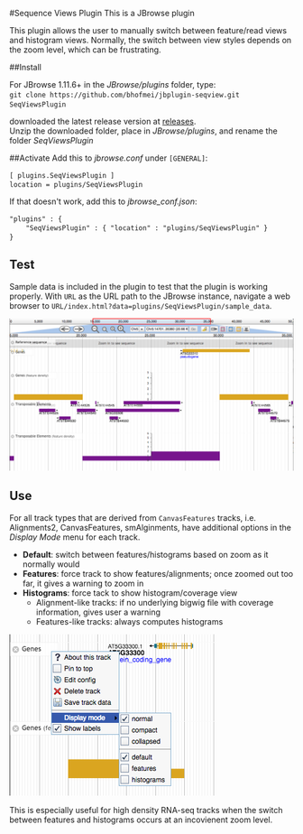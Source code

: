 #Sequence Views Plugin
This is a JBrowse plugin
 
This plugin allows the user to manually switch between feature/read views and histogram views. Normally, the switch between view styles depends on the zoom level, which can be frustrating.

##Install

For JBrowse 1.11.6+ in the _JBrowse/plugins_ folder, type:  
``git clone https://github.com/bhofmei/jbplugin-seqview.git SeqViewsPlugin``

downloaded the latest release version at [releases](https://github.com/bhofmei/jbplugin-seqview/releases).  
Unzip the downloaded folder, place in _JBrowse/plugins_, and rename the folder _SeqViewsPlugin_

##Activate
Add this to _jbrowse.conf_ under `[GENERAL]`:

    [ plugins.SeqViewsPlugin ]
    location = plugins/SeqViewsPlugin

If that doesn't work, add this to *jbrowse_conf.json*:

    "plugins" : {
        "SeqViewsPlugin" : { "location" : "plugins/SeqViewsPlugin" }
    }
    
## Test
Sample data is included in the plugin to test that the plugin is working properly. With `URL` as the URL path to the JBrowse instance, navigate a web browser to `URL/index.html?data=plugins/SeqViewsPlugin/sample_data`.

![Demo Image](img/demo_image.png)

## Use
For all track types that are derived from ``CanvasFeatures`` tracks, i.e. Alignments2, CanvasFeatures, smAlginments, have additional options in the *Display Mode* menu for each track.

* **Default**: switch between features/histograms based on zoom as it normally would
* **Features**: force track to show features/alignments; once zoomed out too far, it gives a warning to zoom in
* **Histograms**: force tack to show histogram/coverage view
    * Alignment-like tracks: if no underlying bigwig file with coverage information, gives user a warning
    * Features-like tracks: always computes histograms
    
![Display mode menu item](img/menu_image.png)

This is especially useful for high density RNA-seq tracks when the switch between features and histograms occurs at an incovienent zoom level.